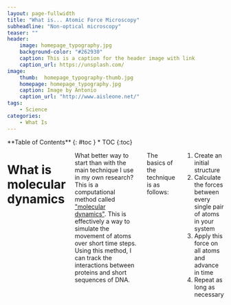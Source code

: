 ```yaml
---
layout: page-fullwidth
title: "What is... Atomic Force Microscopy"
subheadline: "Non-optical microscopy"
teaser: ""
header:
    image: homepage_typography.jpg
    background-color: "#262930"
    caption: This is a caption for the header image with link
    caption_url: https://unsplash.com/
image:
    thumb:  homepage_typography-thumb.jpg
    homepage: homepage_typography.jpg
    caption: Image by Antonio
    caption_url: "http://www.aisleone.net/"
tags:
    - Science 
categories:
    - What Is 
---
```

<!--more-->

<div class="row">
<div class="medium-4 medium-push-8 columns" markdown="1">
<div class="panel radius" markdown="1">
**Table of Contents**
{: #toc }
*  TOC
{:toc}
</div>
</div><!-- /.medium-4.columns -->

<div class="medium-8 medium-pull-4 columns" markdown="1">


# What is molecular dynamics 
What better way to start than with the main technique I use in my own research? 
This is a computational method called ["molecular
dynamics"](https://en.wikipedia.org/wiki/Molecular_dynamics). This is
effectively a way to simulate the movement of atoms over short time steps. Using
this method, I can track the interactions between proteins and short sequences
of DNA. 

The basics of the technique is as follows:
<ol>
<li> Create an initial structure</li>
<li> Calculate the forces between every single pair of atoms in your system</li>
<li> Apply this force on all atoms and advance in time </li>
<li> Repeat as long as necessary</li>
</ol>
